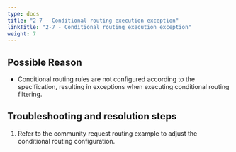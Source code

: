 ```yaml
---
type: docs
title: "2-7 - Conditional routing execution exception"
linkTitle: "2-7 - Conditional routing execution exception"
weight: 7
---
```


## Possible Reason

* Conditional routing rules are not configured according to the specification, resulting in exceptions when executing conditional routing filtering.

## Troubleshooting and resolution steps
1. Refer to the community request routing example to adjust the conditional routing configuration.



<p style="margin-top: 3rem;"> </p>
